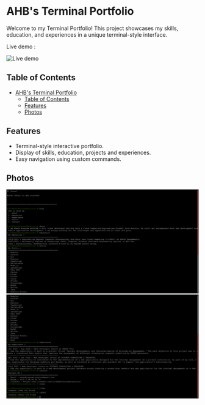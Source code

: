 # AHB's Terminal Portfolio

Welcome to my Terminal Portfolio! This project showcases my skills, education, and experiences in a unique terminal-style interface.

Live demo : 

![Live demo](https://jolly-blini-4853fe.netlify.app/)

## Table of Contents
- [AHB's Terminal Portfolio](#ahbs-terminal-portfolio)
  - [Table of Contents](#table-of-contents)
  - [Features](#features)
  - [Photos](#photos)

## Features

- Terminal-style interactive portfolio.
- Display of skills, education, projects and experiences.
- Easy navigation using custom commands.

## Photos
![s1](./src/assets/images/1.png)
![s2](./src/assets/images/2.png)

